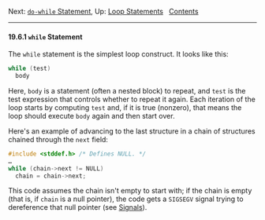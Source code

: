 Next: [`do-while` Statement](do_002dwhile-Statement.md), Up: [Loop
Statements](Loop-Statements.md)  
[Contents](index.md#SEC_Contents "Table of contents")  

------------------------------------------------------------------------


#### 19.6.1 `while` Statement 


The `while` statement is the simplest loop construct. It looks like
this:

``` C
while (test)
  body
```

Here, `body` is a statement (often a nested block) to repeat,
and `test` is the test expression that controls whether to
repeat it again. Each iteration of the loop starts by computing
`test` and, if it is true (nonzero), that means the loop
should execute `body` again and then start over.

Here's an example of advancing to the last structure in a chain of
structures chained through the `next` field:

``` C
#include <stddef.h> /* Defines NULL. */
…
while (chain->next != NULL)
  chain = chain->next;
```

This code assumes the chain isn't empty to start with; if the chain is
empty (that is, if `chain` is a null pointer), the code gets a `SIGSEGV`
signal trying to dereference that null pointer (see
[Signals](Signals.md)).
